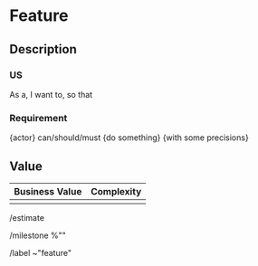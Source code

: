 Feature
=======

## Description

### US

As a, I want to, so that

### Requirement

{actor} can/should/must {do something} {with some precisions}

## Value

| Business Value | Complexity |
| -------------- | ---------- |
|  |  |

/estimate

/milestone %""

/label ~"feature"


